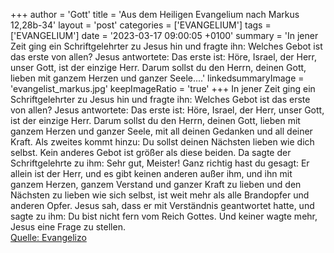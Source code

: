 +++
author = 'Gott'
title = 'Aus dem Heiligen Evangelium nach Markus 12,28b-34'
layout = 'post'
categories = ['EVANGELIUM']
tags = ['EVANGELIUM']
date = '2023-03-17 09:00:05 +0100'
summary = 'In jener Zeit ging ein Schriftgelehrter zu Jesus hin und fragte ihn: Welches Gebot ist das erste von allen? Jesus antwortete: Das erste ist: Höre, Israel, der Herr, unser Gott, ist der einzige Herr. Darum sollst du den Herrn, deinen Gott, lieben mit ganzem Herzen und ganzer Seele....'
linkedsummaryImage = 'evangelist_markus.jpg'
keepImageRatio = 'true'
+++
In jener Zeit ging ein Schriftgelehrter zu Jesus hin und fragte ihn: Welches Gebot ist das erste von allen?
Jesus antwortete: Das erste ist: Höre, Israel, der Herr, unser Gott, ist der einzige Herr.
Darum sollst du den Herrn, deinen Gott, lieben mit ganzem Herzen und ganzer Seele, mit all deinen Gedanken und all deiner Kraft.<!--more-->
Als zweites kommt hinzu: Du sollst deinen Nächsten lieben wie dich selbst. Kein anderes Gebot ist größer als diese beiden.
Da sagte der Schriftgelehrte zu ihm: Sehr gut, Meister! Ganz richtig hast du gesagt: Er allein ist der Herr, und es gibt keinen anderen außer ihm,
und ihn mit ganzem Herzen, ganzem Verstand und ganzer Kraft zu lieben und den Nächsten zu lieben wie sich selbst, ist weit mehr als alle Brandopfer und anderen Opfer.
Jesus sah, dass er mit Verständnis geantwortet hatte, und sagte zu ihm: Du bist nicht fern vom Reich Gottes. Und keiner wagte mehr, Jesus eine Frage zu stellen.<br> [Quelle: Evangelizo](https://evangeliumtagfuertag.org/DE/gospel)